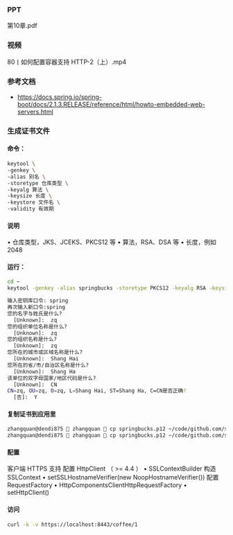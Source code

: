 ### PPT
第10章.pdf

### 视频
80丨如何配置容器支持 HTTP-2（上）.mp4

### 参考文档
* https://docs.spring.io/spring-boot/docs/2.1.3.RELEASE/reference/html/howto-embedded-web-servers.html

### 生成证书文件

#### 命令：
```bash
keytool \
-genkey \
-alias 别名 \
-storetype 仓库类型 \
-keyalg 算法 \
-keysize ⻓度 \
-keystore ⽂件名 \ 
-validity 有效期
```

#### 说明
• 仓库类型，JKS、JCEKS、PKCS12 等 
• 算法，RSA、DSA 等 
• ⻓度，例如 2048

#### 运行：
```bash
cd ~
keytool -genkey -alias springbucks -storetype PKCS12 -keyalg RSA -keysize 2048 -keystore springbucks.p12 -validity 365
```

```bash
输入密钥库口令: spring
再次输入新口令:spring
您的名字与姓氏是什么?
  [Unknown]:  zq
您的组织单位名称是什么?
  [Unknown]:  zq
您的组织名称是什么?
  [Unknown]:  zq
您所在的城市或区域名称是什么?
  [Unknown]:  Shang Hai
您所在的省/市/自治区名称是什么?
  [Unknown]:  Shang Ha
该单位的双字母国家/地区代码是什么?
  [Unknown]:  CN
CN=zq, OU=zq, O=zq, L=Shang Hai, ST=Shang Ha, C=CN是否正确?
  [否]:  Y
```

#### 复制证书到应用里
```bash
zhangquan@dendi875  zhangquan  cp springbucks.p12 ~/code/github.com/spring-family-study/spring-boot-ssl-server/src/main/resources
zhangquan@dendi875  zhangquan  cp springbucks.p12 ~/code/github.com/spring-family-study/spring-boot-ssl-client/src/main/resources
```

#### 配置
客户端 HTTPS ⽀持
配置 HttpClient （ >= 4.4 ） 
• SSLContextBuilder 构造 SSLContext
• setSSLHostnameVerifier(new NoopHostnameVerifier())
配置 RequestFactory 
• HttpComponentsClientHttpRequestFactory
• setHttpClient()

#### 访问
```bash
curl -k -v https://localhost:8443/coffee/1
```
